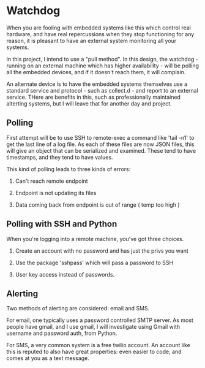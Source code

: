 # Watchdog

When you are fooling with embedded systems like this which control real hardware, and have real repercussions when they stop functioning for any reason, it is pleasant to have an external system monitoring all your systems.

In this project, I intend to use a "pull method". In this design, the watchdog - running on an external machine which has higher availability - will be polling all the embedded devices, and if it doesn't reach them, it will complain.

An alternate device is to have the embedded systems themselves use a standard service and protocol - such as collect.d - and report to an external service. THere are benefits in this, such as professionally maintained alterting systems, but I will leave that for another day and project.

## Polling

First attempt will be to use SSH to remote-exec a command like 'tail -n1' to get the last line of a log file. As each of these files are now JSON files, this will give an object that can be serialized and examined. These tend to have timestamps, and they tend to have values. 

This kind of polling leads to three kinds of errors:

1. Can't reach remote endpoint

1. Endpoint is not updating its files

1. Data coming back from endpoint is out of range ( temp too high )

## Polling with SSH and Python

When you're logging into a remote machine, you've got three choices.

1. Create an account with no password and has just the privs you want

2. Use the package 'sshpass' which will pass a password to SSH

3. User key access instead of passwords.

## Alerting

Two methods of alerting are considered: email and SMS.

For email, one typically uses a password controlled SMTP server. As most people have gmail, and I use gmail, I will investigate using Gmail with username and password auth, from Python.

For SMS, a very common system is a free twilio account. An account like this is reputed to also have great properties: even easier to code, and comes at you as a text message.

